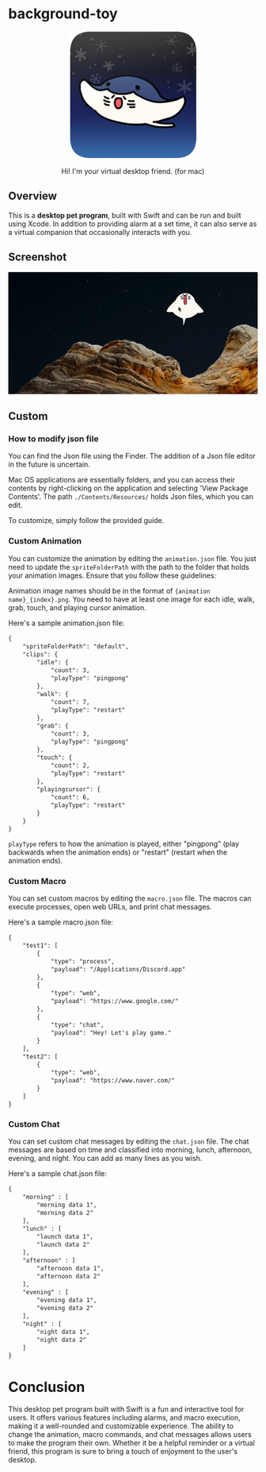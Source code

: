 # background-toy


<p align='center'>
    <img src='./Docs/icon.png'>
</p>
<p align='center'>
Hi! I'm your virtual desktop friend.
(for mac)
</p>

## Overview

This is a **desktop pet program**, built with Swift and can be run and built using Xcode. In addition to providing alarm at a set time, it can also serve as a virtual companion that occasionally interacts with you.

## Screenshot

![.](./Docs/screenshot00.gif)

## Custom

### How to modify json file

You can find the Json file using the Finder. The addition of a Json file editor in the future is uncertain.

Mac OS applications are essentially folders, and you can access their contents by right-clicking on the application and selecting 'View Package Contents'. The path `./Contents/Resources/` holds Json files, which you can edit.

To customize, simply follow the provided guide.

### Custom Animation

You can customize the animation by editing the `animation.json` file.
You just need to update the `spriteFolderPath` with the path to the folder that holds your animation images. Ensure that you follow these guidelines:

Animation image names should be in the format of `{animation name}_{index}.png`.
You need to have at least one image for each idle, walk, grab, touch, and playing cursor animation.

Here's a sample animation.json file:

```
{
    "spriteFolderPath": "default",
    "clips": {
        "idle": {
            "count": 3,
            "playType": "pingpong"
        },
        "walk": {
            "count": 7,
            "playType": "restart"
        },
        "grab": {
            "count": 3,
            "playType": "pingpong"
        },
        "touch": {
            "count": 2,
            "playType": "restart"
        },
        "playingcursor": {
            "count": 6,
            "playType": "restart"
        }
    }
}
```

`playType` refers to how the animation is played, either "pingpong" (play backwards when the animation ends) or "restart" (restart when the animation ends).

### Custom Macro

You can set custom macros by editing the `macro.json` file.
The macros can execute processes, open web URLs, and print chat messages.

Here's a sample macro.json file:

```
{
    "test1": [
        {
            "type": "process",
            "payload": "/Applications/Discord.app"
        },
        {
            "type": "web",
            "payload": "https://www.google.com/"
        },
        {
            "type": "chat",
            "payload": "Hey! Let's play game."
        }
    ],
    "test2": [
        {
            "type": "web",
            "payload": "https://www.naver.com/"
        }
    ]
}
```

### Custom Chat

You can set custom chat messages by editing the `chat.json` file.
The chat messages are based on time and classified into morning, lunch, afternoon, evening, and night.
You can add as many lines as you wish.

Here's a sample chat.json file:

```
{
    "morning" : [
        "morning data 1",
        "morning data 2"
    ],
    "lunch" : [
        "launch data 1",
        "launch data 2"
    ],
    "afternoon" : [
        "afternoon data 1",
        "afternoon data 2"
    ],
    "evening" : [
        "evening data 1",
        "evening data 2"
    ],
    "night" : [
        "night data 1",
        "night data 2"
    ]
}
```

# Conclusion

This desktop pet program built with Swift is a fun and interactive tool for users. It offers various features including alarms, and macro execution, making it a well-rounded and customizable experience. The ability to change the animation, macro commands, and chat messages allows users to make the program their own. Whether it be a helpful reminder or a virtual friend, this program is sure to bring a touch of enjoyment to the user's desktop.

